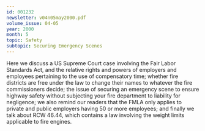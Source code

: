 ```yaml
---
id: 001232
newsletter: v04n05may2000.pdf
volume_issue: 04-05
year: 2000
month: 5
topic: Safety
subtopic: Securing Emergency Scenes
---
```


Here we discuss a US Supreme Court case involving the Fair Labor Standards Act, and the relative rights and powers of employers and employees pertaining to the use of compensatory time; whether fire districts are free under the law to change their names to whatever the fire commissioners decide; the issue of securing an emergency scene to ensure highway safety without subjecting your fire department to liability for negligence; we also remind our readers that the FMLA only applies to private and public employers having 50 or more employees; and finally we talk about RCW 46.44, which contains a law involving the weight limits applicable to fire engines.